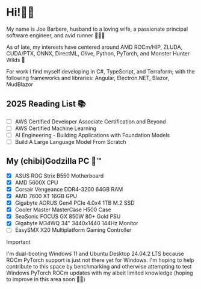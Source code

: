 # Hi!👋🏻
My name is Joe Barbere, husband to a loving wife, a passionate principal software engineer, and avid runner 🧔🏻‍♂️

As of late, my interests have centered around AMD ROCm/HIP, ZLUDA, CUDA/PTX, ONNX, DirectML, Olive, Python, PyTorch, and Monster Hunter Wilds 🏹

For work I find myself developing in C#, TypeScript, and Terraform; with the following frameworks and libraries: Angular, Electron.NET, Blazor, MudBlazor

## 2025 Reading List 📚
- [ ] AWS Certified Developer Associate Certification and Beyond
- [ ] AWS Certified Machine Learning
- [ ] AI Engineering - Building Applications with Foundation Models
- [ ] Build A Large Language Model From Scratch

## My (chibi)Godzilla PC 🦖™️
- [x] ASUS ROG Strix B550 Motherboard
- [x] AMD 5600X CPU
- [x] Corsair Vengeance DDR4-3200 64GB RAM
- [x] AMD 7600 XT 16GB GPU
- [x] Gigabyte AORUS Gen4 PCIe 4.0x4 1TB M.2 SSD
- [x] Cooler Master MasterCase H500 Case
- [x] SeaSonic FOCUS GX 850W 80+ Gold PSU
- [x] Gigabyte M34WQ 34" 3440x1440 144Hz Monitor
- [ ] EasySMX X20 Multiplatform Gaming Controller

> [!IMPORTANT]
> I'm dual-booting Windows 11 and Ubuntu Desktop 24.04.2 LTS because ROCm PyTorch support is just not there yet for Windows. I'm hoping to help contribute to this space by benchmarking and otherwise attempting to test Windows PyTorch ROCm updates with my albeit limited knowledge (hoping to improve in this area soon 💪🏻)
